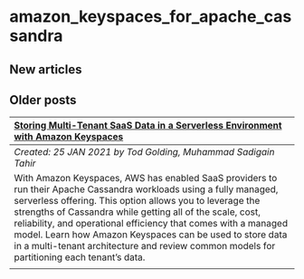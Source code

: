 # amazon_keyspaces_for_apache_cassandra

## New articles

## Older posts
| [Storing Multi-Tenant SaaS Data in a Serverless Environment with Amazon Keyspaces](https://aws.amazon.com/blogs/apn/storing-multi-tenant-saas-data-in-a-serverless-environment-with-amazon-keyspaces/) |
|:----------|
| *Created: 25 JAN 2021 by Tod Golding, Muhammad Sadigain Tahir* | 
| With Amazon Keyspaces, AWS has enabled SaaS providers to run their Apache Cassandra workloads using a fully managed, serverless offering. This option allows you to leverage the strengths of Cassandra while getting all of the scale, cost, reliability, and operational efficiency that comes with a managed model. Learn how Amazon Keyspaces can be used to store data in a multi-tenant architecture and review common models for partitioning each tenant’s data. | 
|  | 

